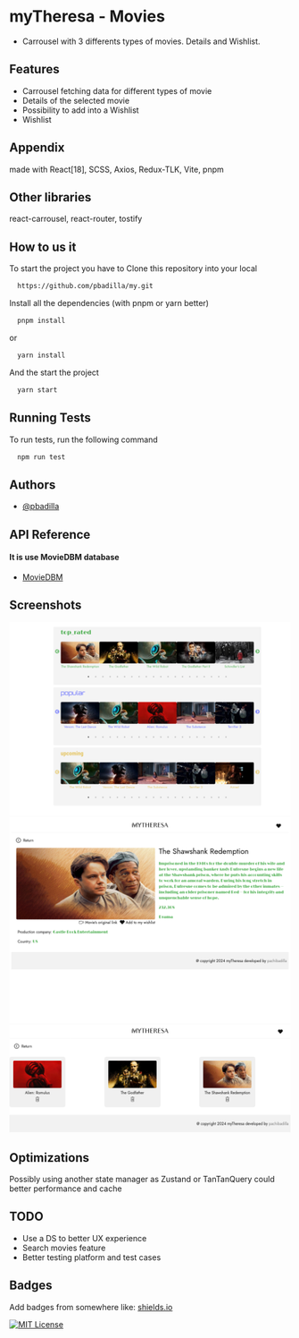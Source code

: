 
# myTheresa - Movies

- Carrousel with 3 differents types of movies. Details and Wishlist.

## Features

- Carrousel fetching data for different types of movie
- Details of the selected movie
- Possibility to add into a Wishlist
- Wishlist


## Appendix

made with React[18], SCSS, Axios, Redux-TLK, Vite, pnpm

## Other libraries

react-carrousel, react-router, tostify


## How to us it

To start the project you have to Clone this repository into your local

```bash
  https://github.com/pbadilla/my.git
```

Install all the dependencies (with pnpm or yarn better)

```bash
  pnpm install
```
or
```bash
  yarn install
```

And the start the project

```bash
  yarn start
```
## Running Tests

To run tests, run the following command

```bash
  npm run test
```


## Authors

- [@pbadilla](https://www.github.com/pbadilla)


## API Reference

#### It is use MovieDBM database

- [MovieDBM](https://www.themoviedb.org/documentation/api)


## Screenshots

![App Screenshot](/src/assets/images/screenshot_01.png?raw=true "Movies")
![App Screenshot](/src/assets/images/screenshot_02.png?raw=true "Card")
![App Screenshot](/src/assets/images/screenshot_03.png?raw=true "Wishlist")


## Optimizations

Possibly using another state manager as Zustand or TanTanQuery could better performance and cache

## TODO

- Use a DS to better UX experience
- Search movies feature
- Better testing platform and test cases

## Badges

Add badges from somewhere like: [shields.io](https://shields.io/)

[![MIT License](https://img.shields.io/badge/License-MIT-green.svg)](https://choosealicense.com/licenses/mit/)

